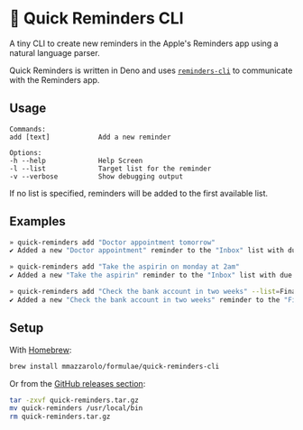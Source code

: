 # 🐇 Quick Reminders CLI

A tiny CLI to create new reminders in the Apple's Reminders app using a natural language parser. 

Quick Reminders is written in Deno and uses [`reminders-cli`](https://github.com/keith/reminders-cli) to communicate with the Reminders app.


## Usage

```
Commands:
add [text]            Add a new reminder

Options:
-h --help             Help Screen
-l --list             Target list for the reminder
-v --verbose          Show debugging output
```

If no list is specified, reminders will be added to the first available list. 

## Examples 

```bash
» quick-reminders add "Doctor appointment tomorrow"
✔ Added a new "Doctor appointment" reminder to the "Inbox" list with due date 2021-12-01 23:12:37
```

```bash
» quick-reminders add "Take the aspirin on monday at 2am"
✔ Added a new "Take the aspirin" reminder to the "Inbox" list with due date 2021-11-29 02:00:00
```

```bash
» quick-reminders add "Check the bank account in two weeks" --list=Finance
✔ Added a new "Check the bank account in two weeks" reminder to the "Finance" list with due date 2021-12-16 11:12:37
```

## Setup

With [Homebrew](https://docs.brew.sh/):
```bash
brew install mmazzarolo/formulae/quick-reminders-cli
```

Or from the [GitHub releases section](https://github.com/mmazzarolo/quick-reminders-cli/releases/latest):
```bash
tar -zxvf quick-reminders.tar.gz
mv quick-reminders /usr/local/bin
rm quick-reminders.tar.gz
```
